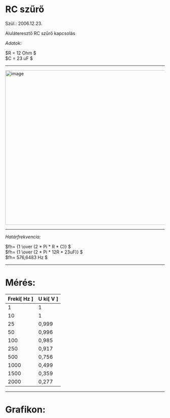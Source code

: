  # RC szűrő

Szül.: 2006.12.23.   

Aluláteresztő RC szűrő kapcsolás 

*Adatok:*  

$R = 12 Ohm $   
$C = 23 uF $   

---   

<img width="969" height="487" alt="image" src="https://github.com/user-attachments/assets/87ab2d78-6002-4f47-8321-09159dc22a73" />

---

*Határfrekvencia:*   
   
$fh= {1 \over (2 * Pi * R * C)} $   
$fh= {1 \over (2 * Pi * 12R * 23uF)} $   
$fh= 576,6483 Hz $

---  

# Mérés: 

| Freki[ Hz ] | U ki[ V ]   |
| ----------- | ----------- |
|      1      |      1      |
|      10     |      1      |
|      25     |    0,999    |
|      50     |    0,996    |
|      100    |    0,985    |
|      250    |    0,917    |
|      500    |    0,756    |
|      1000   |    0,499    |
|      1500   |    0,359    |
|      2000   |    0,277    |

---

# Grafikon: 

